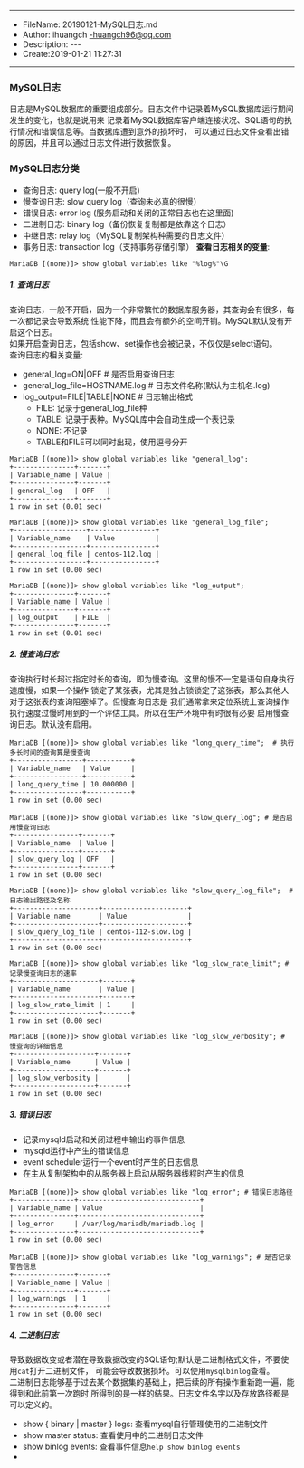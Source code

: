 ___
- FileName: 20190121-MySQL日志.md
- Author: ihuangch -huangch96@qq.com
- Description: ---
- Create:2019-01-21 11:27:31
___

### MySQL日志
日志是MySQL数据库的重要组成部分。日志文件中记录着MySQL数据库运行期间发生的变化，也就是说用来
记录着MySQL数据库客户端连接状况、SQL语句的执行情况和错误信息等。当数据库遭到意外的损坏时，
可以通过日志文件查看出错的原因，并且可以通过日志文件进行数据恢复。

### MySQL日志分类
- 查询日志: query log(一般不开启)
- 慢查询日志: slow query log（查询未必真的很慢）
- 错误日志: error log (服务启动和关闭的正常日志也在这里面)
- 二进制日志: binary log（备份恢复复制都是依靠这个日志）
- 中继日志: relay log（MySQL复制架构种需要的日志文件）
- 事务日志: transaction log（支持事务存储引擎）
**查看日志相关的变量**:
```mysql
MariaDB [(none)]> show global variables like "%log%"\G
```

##### 1. 查询日志
查询日志，一般不开启，因为一个非常繁忙的数据库服务器，其查询会有很多，每一次都记录会导致系统
性能下降，而且会有额外的空间开销。MySQL默认没有开启这个日志。  
如果开启查询日志，包括show、set操作也会被记录，不仅仅是select语句。  
查询日志的相关变量:  
- general_log=ON|OFF				# 是否启用查询日志
- general_log_file=HOSTNAME.log  	# 日志文件名称(默认为主机名.log)
- log_output=FILE|TABLE|NONE 	   	# 日志输出格式
	- FILE: 记录于general_log_file种
	- TABLE: 记录于表种。MySQL库中会自动生成一个表记录
	- NONE: 不记录
	- TABLE和FILE可以同时出现，使用逗号分开

```mysql
MariaDB [(none)]> show global variables like "general_log";
+---------------+-------+
| Variable_name | Value |
+---------------+-------+
| general_log   | OFF   |
+---------------+-------+
1 row in set (0.01 sec)

MariaDB [(none)]> show global variables like "general_log_file";
+------------------+----------------+
| Variable_name    | Value          |
+------------------+----------------+
| general_log_file | centos-112.log |
+------------------+----------------+
1 row in set (0.00 sec)

MariaDB [(none)]> show global variables like "log_output";
+---------------+-------+
| Variable_name | Value |
+---------------+-------+
| log_output    | FILE  |
+---------------+-------+
1 row in set (0.01 sec)
```

##### 2. 慢查询日志
查询执行时长超过指定时长的查询，即为慢查询。这里的慢不一定是语句自身执行速度慢，如果一个操作
锁定了某张表，尤其是独占锁锁定了这张表，那么其他人对于这张表的查询阻塞掉了。但慢查询日志是
我们通常拿来定位系统上查询操作执行速度过慢时用到的一个评估工具。所以在生产环境中有时很有必要
启用慢查询日志。默认没有启用。
```mysql
MariaDB [(none)]> show global variables like "long_query_time";  # 执行多长时间的查询算是慢查询
+-----------------+-----------+
| Variable_name   | Value     |
+-----------------+-----------+
| long_query_time | 10.000000 |
+-----------------+-----------+
1 row in set (0.00 sec)

MariaDB [(none)]> show global variables like "slow_query_log"; # 是否启用慢查询日志
+----------------+-------+
| Variable_name  | Value |
+----------------+-------+
| slow_query_log | OFF   |
+----------------+-------+
1 row in set (0.00 sec)

MariaDB [(none)]> show global variables like "slow_query_log_file";  # 日志输出路径及名称
+---------------------+---------------------+
| Variable_name       | Value               |
+---------------------+---------------------+
| slow_query_log_file | centos-112-slow.log |
+---------------------+---------------------+
1 row in set (0.00 sec)

MariaDB [(none)]> show global variables like "log_slow_rate_limit"; # 记录慢查询日志的速率
+---------------------+-------+
| Variable_name       | Value |
+---------------------+-------+
| log_slow_rate_limit | 1     |
+---------------------+-------+
1 row in set (0.00 sec)

MariaDB [(none)]> show global variables like "log_slow_verbosity"; # 慢查询的详细信息
+--------------------+-------+
| Variable_name      | Value |
+--------------------+-------+
| log_slow_verbosity |       |
+--------------------+-------+
1 row in set (0.00 sec)
```
##### 3. 错误日志
- 记录mysqld启动和关闭过程中输出的事件信息
- mysqld运行中产生的错误信息
- event scheduler运行一个event时产生的日志信息
- 在主从复制架构中的从服务器上启动从服务器线程时产生的信息

```mysql
MariaDB [(none)]> show global variables like "log_error"; # 错误日志路径
+---------------+------------------------------+
| Variable_name | Value                        |
+---------------+------------------------------+
| log_error     | /var/log/mariadb/mariadb.log |
+---------------+------------------------------+
1 row in set (0.00 sec)

MariaDB [(none)]> show global variables like "log_warnings"; # 是否记录警告信息
+---------------+-------+
| Variable_name | Value |
+---------------+-------+
| log_warnings  | 1     |
+---------------+-------+
1 row in set (0.00 sec)

```

##### 4. 二进制日志
导致数据改变或者潜在导致数据改变的SQL语句;默认是二进制格式文件，不要使用`cat`打开二进制文件，
可能会导致数据损坏。可以使用`mysqlbinlog`查看。  
二进制日志能够基于过去某个数据集的基础上，把后续的所有操作重新跑一遍，能得到和此前第一次跑时
所得到的是一样的结果。日志文件名字以及存放路径都是可以定义的。
- show { binary | master } logs: 查看mysql自行管理使用的二进制文件
- show master status: 查看使用中的二进制日志文件
- show binlog events: 查看事件信息`help show binlog events`
- 
